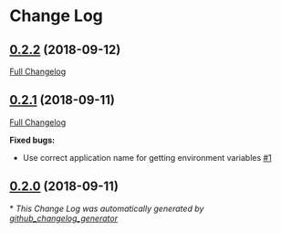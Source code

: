 # Change Log

## [0.2.2](https://github.com/grisp/grisp_tools/tree/0.2.2) (2018-09-12)
[Full Changelog](https://github.com/grisp/grisp_tools/compare/0.2.1...0.2.2)

## [0.2.1](https://github.com/grisp/grisp_tools/tree/0.2.1) (2018-09-11)
[Full Changelog](https://github.com/grisp/grisp_tools/compare/0.2.0...0.2.1)

**Fixed bugs:**

- Use correct application name for getting environment variables [\#1](https://github.com/grisp/grisp_tools/issues/1)

## [0.2.0](https://github.com/grisp/grisp_tools/tree/0.2.0) (2018-09-11)


\* *This Change Log was automatically generated by [github_changelog_generator](https://github.com/skywinder/Github-Changelog-Generator)*